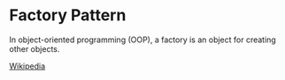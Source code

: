 Factory Pattern
===============================

In object-oriented programming (OOP), a factory is an object for creating other objects.

<a href="https://en.wikipedia.org/wiki/Factory_(object-oriented_programming)">Wikipedia</a>
